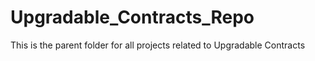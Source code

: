 # Upgradable_Contracts_Repo

This is the parent folder for all projects related to Upgradable Contracts